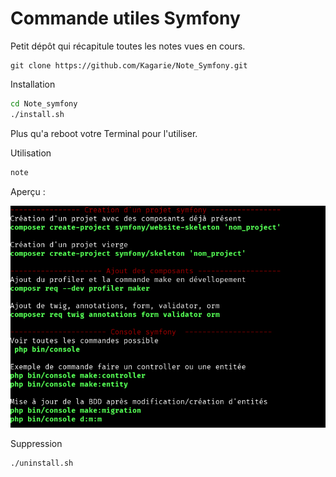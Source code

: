 # Commande utiles Symfony

Petit dépôt qui récapitule toutes les notes vues en cours.

```
git clone https://github.com/Kagarie/Note_Symfony.git
```

Installation

```BASH
cd Note_symfony
./install.sh
```
Plus qu'a reboot votre Terminal pour l'utiliser.

Utilisation 
```BASH
note
```

Aperçu :

![](image/note.png)


Suppression 
```BASH
./uninstall.sh
```
